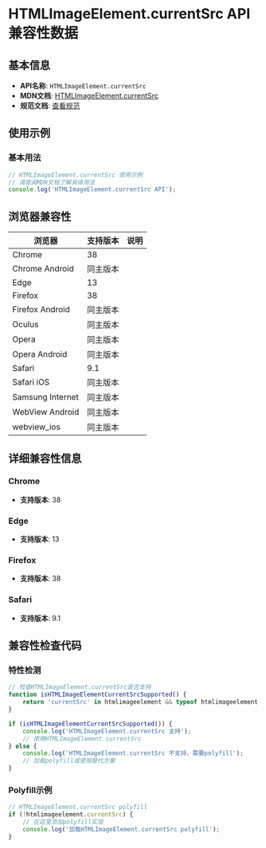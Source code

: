 # HTMLImageElement.currentSrc API 兼容性数据

## 基本信息

- **API名称**: `HTMLImageElement.currentSrc`
- **MDN文档**: [HTMLImageElement.currentSrc](https://developer.mozilla.org/docs/Web/API/HTMLImageElement/currentSrc)
- **规范文档**: [查看规范](https://html.spec.whatwg.org/multipage/embedded-content.html#dom-img-currentsrc-dev)

## 使用示例

### 基本用法

```javascript
// HTMLImageElement.currentSrc 使用示例
// 请查阅MDN文档了解具体用法
console.log('HTMLImageElement.currentSrc API');
```

## 浏览器兼容性

| 浏览器 | 支持版本 | 说明 |
|--------|----------|------|
| Chrome | 38 |  |
| Chrome Android | 同主版本 |  |
| Edge | 13 |  |
| Firefox | 38 |  |
| Firefox Android | 同主版本 |  |
| Oculus | 同主版本 |  |
| Opera | 同主版本 |  |
| Opera Android | 同主版本 |  |
| Safari | 9.1 |  |
| Safari iOS | 同主版本 |  |
| Samsung Internet | 同主版本 |  |
| WebView Android | 同主版本 |  |
| webview_ios | 同主版本 |  |

## 详细兼容性信息

### Chrome

- **支持版本**: 38

### Edge

- **支持版本**: 13

### Firefox

- **支持版本**: 38

### Safari

- **支持版本**: 9.1

## 兼容性检查代码

### 特性检测

```javascript
// 检查HTMLImageElement.currentSrc是否支持
function isHTMLImageElementCurrentSrcSupported() {
    return 'currentSrc' in htmlimageelement && typeof htmlimageelement.currentSrc === 'function';
}

if (isHTMLImageElementCurrentSrcSupported()) {
    console.log('HTMLImageElement.currentSrc 支持');
    // 使用HTMLImageElement.currentSrc
} else {
    console.log('HTMLImageElement.currentSrc 不支持，需要polyfill');
    // 加载polyfill或使用替代方案
}
```

### Polyfill示例

```javascript
// HTMLImageElement.currentSrc polyfill
if (!htmlimageelement.currentSrc) {
    // 在这里添加polyfill实现
    console.log('加载HTMLImageElement.currentSrc polyfill');
}
```

